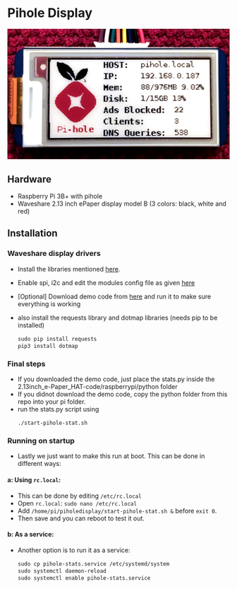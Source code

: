 # Pihole Display


![Pi Hole stats](pihole-stat-screenshot.jpg)

## Hardware
  - Raspberry Pi 3B+ with pihole
  - Waveshare 2.13 inch ePaper display model B (3 colors: black, white and red)
## Installation
### Waveshare display drivers
  - Install the libraries mentioned [here](https://www.waveshare.com/wiki/Pioneer600#Libraries_Installation_for_RPi).
  - Enable spi, i2c and edit the modules config file as given [here](https://www.waveshare.com/wiki/Pioneer600#Configuring_the_interfaces)
  - [Optional] Download demo code from [here](https://www.waveshare.com/wiki/File:2.13inch_e-Paper_HAT-code.7z) and run it to make sure everything is working

  - also install the requests library and dotmap libraries (needs pip to be installed)
    ~~~~
    sudo pip install requests
    pip3 install dotmap
    ~~~~
### Final steps
  - If you downloaded the demo code, just place the stats.py inside the 2.13inch_e-Paper_HAT-code/raspberrypi/python folder
  - If you didnot download the demo code, copy the python folder from this repo into your pi folder.
  - run the stats.py script using
    ~~~~
    ./start-pihole-stat.sh
    ~~~~
### Running on startup
  - Lastly we just want to make this run at boot. This can be done in different ways:
#### a: Using `rc.local`:
  - This can be done by editing `/etc/rc.local`
  - Open `rc.local`:  `sudo nano /etc/rc.local`
  -  Add `/home/pi/piholedisplay/start-pihole-stat.sh &` before `exit 0`.
  - Then save and you can reboot to test it out.

#### b: As a service:
  - Another option is to run it as a service:
    ~~~~
    sudo cp pihole-stats.service /etc/systemd/system
    sudo systemctl daemon-reload
    sudo systemctl enable pihole-stats.service
    ~~~~
